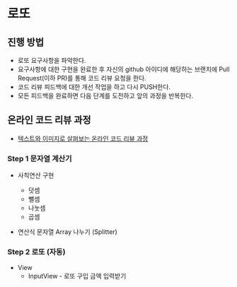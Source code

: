# 로또
## 진행 방법
* 로또 요구사항을 파악한다.
* 요구사항에 대한 구현을 완료한 후 자신의 github 아이디에 해당하는 브랜치에 Pull Request(이하 PR)를 통해 코드 리뷰 요청을 한다.
* 코드 리뷰 피드백에 대한 개선 작업을 하고 다시 PUSH한다.
* 모든 피드백을 완료하면 다음 단계를 도전하고 앞의 과정을 반복한다.

## 온라인 코드 리뷰 과정
* [텍스트와 이미지로 살펴보는 온라인 코드 리뷰 과정](https://github.com/next-step/nextstep-docs/tree/master/codereview)

### Step 1 문자열 계산기
* 사칙연산 구현
  * 덧셈
  * 뺄셈
  * 나눗셈
  * 곱셈

* 연산식 문자열 Array 나누기 (Splitter) 

### Step 2 로또 (자동)
* View
  * InputView - 로또 구입 금액 입력받기